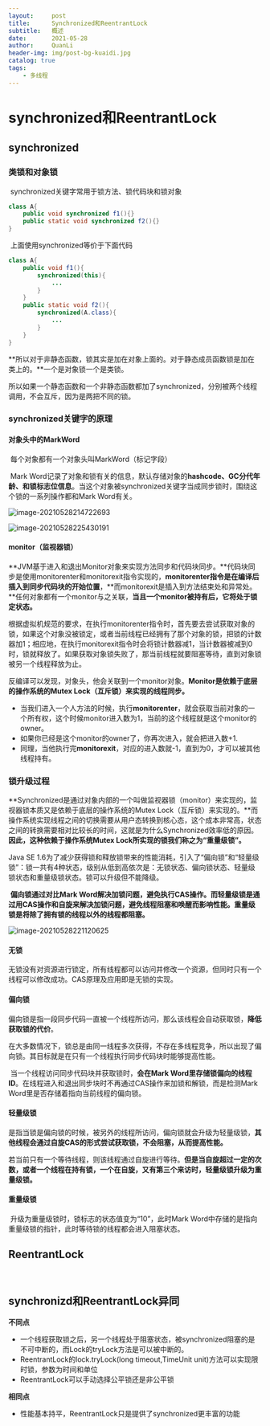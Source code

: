 ```yaml
---
layout:     post
title:      Synchronized和ReentrantLock
subtitle:   概述
date:       2021-05-28
author:     QuanLi
header-img: img/post-bg-kuaidi.jpg
catalog: true
tags:
    - 多线程
---
```


# synchronized和ReentrantLock

## synchronized

### 类锁和对象锁

​	synchronized关键字常用于锁方法、锁代码块和锁对象

~~~java
class A{
	public void synchronized f1(){}
    public static void synchronized f2(){}
}
~~~

​	上面使用synchronized等价于下面代码

~~~java
class A{
	public void f1(){
        synchronized(this){
            ...
        }
    }
    public static void f2(){
        synchronized(A.class){
            ...
        }
    }
}
~~~

​	**所以对于非静态函数，锁其实是加在对象上面的。对于静态成员函数锁是加在类上的。**一个是对象锁一个是类锁。

​	所以如果一个静态函数和一个非静态函数都加了synchronized，分别被两个线程调用，不会互斥，因为是两把不同的锁。

### synchronized关键字的原理

#### 对象头中的MarkWord

​	每个对象都有一个对象头叫MarkWord（标记字段）

​	Mark Word记录了对象和锁有关的信息，默认存储对象的**hashcode、GC分代年龄、和锁标志位信息**。当这个对象被synchronized关键字当成同步锁时，围绕这个锁的一系列操作都和Mark Word有关。

![image-20210528214722693](C:\Users\ql\AppData\Roaming\Typora\typora-user-images\image-20210528214722693.png)

![image-20210528225430191](C:\Users\ql\AppData\Roaming\Typora\typora-user-images\image-20210528225430191.png)

#### monitor（监视器锁）

​	**JVM基于进入和退出Monitor对象来实现方法同步和代码块同步。**代码块同步是使用monitorenter和monitorexit指令实现的，**monitorenter指令是在编译后插入到同步代码块的开始位置**，**而monitorexit是插入到方法结束处和异常处。**任何对象都有一个monitor与之关联，**当且一个monitor被持有后，它将处于锁定状态。**

​	根据虚拟机规范的要求，在执行monitorenter指令时，首先要去尝试获取对象的锁，如果这个对象没被锁定，或者当前线程已经拥有了那个对象的锁，把锁的计数器加1；相应地，在执行monitorexit指令时会将锁计数器减1，当计数器被减到0时，锁就释放了。如果获取对象锁失败了，那当前线程就要阻塞等待，直到对象锁被另一个线程释放为止。

​	反编译可以发现，对象头，他会关联到一个monitor对象。**Monitor是依赖于底层的操作系统的Mutex Lock（互斥锁）来实现的线程同步。**

- 当我们进入一个人方法的时候，执行**monitorenter**，就会获取当前对象的一个所有权，这个时候monitor进入数为1，当前的这个线程就是这个monitor的owner。
- 如果你已经是这个monitor的owner了，你再次进入，就会把进入数+1.
- 同理，当他执行完**monitorexit**，对应的进入数就-1，直到为0，才可以被其他线程持有。

### 锁升级过程

​	**Synchronized是通过对象内部的一个叫做监视器锁（monitor）来实现的，监视器锁本质又是依赖于底层的操作系统的Mutex Lock（互斥锁）来实现的。**而操作系统实现线程之间的切换需要从用户态转换到核心态，这个成本非常高，状态之间的转换需要相对比较长的时间，这就是为什么Synchronized效率低的原因。**因此，这种依赖于操作系统Mutex Lock所实现的锁我们称之为“重量级锁”。**

Java SE 1.6为了减少获得锁和释放锁带来的性能消耗，引入了“偏向锁”和“轻量级锁”：锁一共有4种状态，级别从低到高依次是：无锁状态、偏向锁状态、轻量级锁状态和重量级锁状态。锁可以升级但不能降级。

​	**偏向锁通过对比Mark Word解决加锁问题，避免执行CAS操作。而轻量级锁是通过用CAS操作和自旋来解决加锁问题，避免线程阻塞和唤醒而影响性能。重量级锁是将除了拥有锁的线程以外的线程都阻塞。**

![image-20210528221120625](C:\Users\ql\AppData\Roaming\Typora\typora-user-images\image-20210528221120625.png)

#### 无锁

​	无锁没有对资源进行锁定，所有线程都可以访问并修改一个资源，但同时只有一个线程可以修改成功。CAS原理及应用即是无锁的实现。

#### 偏向锁

​	偏向锁是指一段同步代码一直被一个线程所访问，那么该线程会自动获取锁，**降低获取锁的代价**。

​	在大多数情况下，锁总是由同一线程多次获得，不存在多线程竞争，所以出现了偏向锁。其目标就是在只有一个线程执行同步代码块时能够提高性能。

​	当一个线程访问同步代码块并获取锁时，**会在Mark Word里存储锁偏向的线程ID**。在线程进入和退出同步块时不再通过CAS操作来加锁和解锁，而是检测Mark Word里是否存储着指向当前线程的偏向锁。

#### 轻量级锁

​	是指当锁是偏向锁的时候，被另外的线程所访问，偏向锁就会升级为轻量级锁，**其他线程会通过自旋CAS的形式尝试获取锁，不会阻塞，从而提高性能。**

​	若当前只有一个等待线程，则该线程通过自旋进行等待。**但是当自旋超过一定的次数，或者一个线程在持有锁，一个在自旋，又有第三个来访时，轻量级锁升级为重量级锁。**

#### 重量级锁

​	升级为重量级锁时，锁标志的状态值变为“10”，此时Mark Word中存储的是指向重量级锁的指针，此时等待锁的线程都会进入阻塞状态。

## ReentrantLock

​	

## synchronizd和ReentrantLock异同

**不同点**

- 一个线程获取锁之后，另一个线程处于阻塞状态，被synchronized阻塞的是不可中断的，而Lock的tryLock方法是可以被中断的。
- ReentrantLock的lock.tryLock(long timeout,TimeUnit unit)方法可以实现限时锁，参数为时间和单位
- ReentrantLock可以手动选择公平锁还是非公平锁

**相同点**

- 性能基本持平，ReentrantLock只是提供了synchronized更丰富的功能